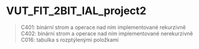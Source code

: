 # VUT_FIT_2BIT_IAL_project2
> C401: binární strom a operace nad ním implementované rekurzivně\
> C402: binární strom a operace nad ním implementované nerekurzivně\
> C016: tabulka s rozptýlenými položkami
